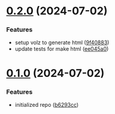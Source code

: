 # [0.2.0](https://github.com/cerico/volz/compare/v0.1.0...v0.2.0) (2024-07-02)


### Features

* setup volz to generate html ([9f40883](https://github.com/cerico/volz/commit/9f4088317417219cd0d1734aed2c62841652f63c))
* update tests for make html ([ee045a0](https://github.com/cerico/volz/commit/ee045a08f9d808db1d95221d8193f37f4c29742a))



# [0.1.0](https://github.com/cerico/volz/compare/b6293cc1e5be1af3af6705c03da3c675e9b34c98...v0.1.0) (2024-07-02)


### Features

* initialized repo ([b6293cc](https://github.com/cerico/volz/commit/b6293cc1e5be1af3af6705c03da3c675e9b34c98))



